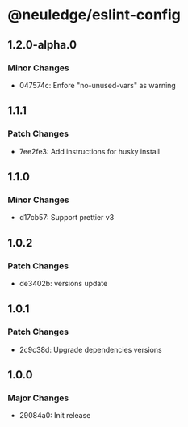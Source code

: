 # @neuledge/eslint-config

## 1.2.0-alpha.0

### Minor Changes

- 047574c: Enfore "no-unused-vars" as warning

## 1.1.1

### Patch Changes

- 7ee2fe3: Add instructions for husky install

## 1.1.0

### Minor Changes

- d17cb57: Support prettier v3

## 1.0.2

### Patch Changes

- de3402b: versions update

## 1.0.1

### Patch Changes

- 2c9c38d: Upgrade dependencies versions

## 1.0.0

### Major Changes

- 29084a0: Init release
